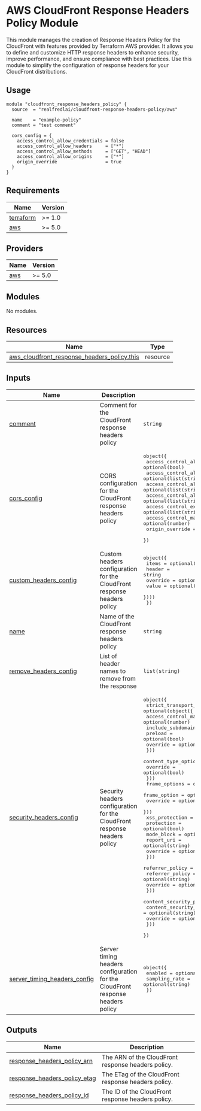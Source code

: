 # AWS CloudFront Response Headers Policy Module

This module manages the creation of Response Headers Policy for the CloudFront with features provided by Terraform AWS provider. It allows you to define and customize HTTP response headers to enhance security, improve performance, and ensure compliance with best practices. Use this module to simplify the configuration of response headers for your CloudFront distributions.

## Usage

```hcl
module "cloudfront_response_headers_policy" {
  source  = "realfredlai/cloudfront-response-headers-policy/aws"

  name    = "example-policy"
  comment = "test comment"

  cors_config = {
    access_control_allow_credentials = false
    access_control_allow_headers     = ["*"]
    access_control_allow_methods     = ["GET", "HEAD"]
    access_control_allow_origins     = ["*"]
    origin_override                  = true
  }
}
```

<!-- BEGINNING OF PRE-COMMIT-TERRAFORM DOCS HOOK -->
## Requirements

| Name | Version |
|------|---------|
| <a name="requirement_terraform"></a> [terraform](#requirement\_terraform) | >= 1.0 |
| <a name="requirement_aws"></a> [aws](#requirement\_aws) | >= 5.0 |

## Providers

| Name | Version |
|------|---------|
| <a name="provider_aws"></a> [aws](#provider\_aws) | >= 5.0 |

## Modules

No modules.

## Resources

| Name | Type |
|------|------|
| [aws_cloudfront_response_headers_policy.this](https://registry.terraform.io/providers/hashicorp/aws/latest/docs/resources/cloudfront_response_headers_policy) | resource |

## Inputs

| Name | Description | Type | Default | Required |
|------|-------------|------|---------|:--------:|
| <a name="input_comment"></a> [comment](#input\_comment) | Comment for the CloudFront response headers policy | `string` | `""` | no |
| <a name="input_cors_config"></a> [cors\_config](#input\_cors\_config) | CORS configuration for the CloudFront response headers policy | <pre>object({<br/>    access_control_allow_credentials = optional(bool)<br/>    access_control_allow_headers     = optional(list(string), [])<br/>    access_control_allow_methods     = optional(list(string), [])<br/>    access_control_allow_origins     = optional(list(string), [])<br/>    access_control_expose_headers    = optional(list(string), [])<br/>    access_control_max_age_sec       = optional(number)<br/>    origin_override                  = optional(bool)<br/>  })</pre> | `null` | no |
| <a name="input_custom_headers_config"></a> [custom\_headers\_config](#input\_custom\_headers\_config) | Custom headers configuration for the CloudFront response headers policy | <pre>object({<br/>    items = optional(list(object({<br/>      header   = string<br/>      override = optional(bool)<br/>      value    = optional(string)<br/>    })))<br/>  })</pre> | `null` | no |
| <a name="input_name"></a> [name](#input\_name) | Name of the CloudFront response headers policy | `string` | n/a | yes |
| <a name="input_remove_headers_config"></a> [remove\_headers\_config](#input\_remove\_headers\_config) | List of header names to remove from the response | `list(string)` | `[]` | no |
| <a name="input_security_headers_config"></a> [security\_headers\_config](#input\_security\_headers\_config) | Security headers configuration for the CloudFront response headers policy | <pre>object({<br/>    strict_transport_security = optional(object({<br/>      access_control_max_age_sec = optional(number)<br/>      include_subdomains         = optional(bool)<br/>      preload                    = optional(bool)<br/>      override                   = optional(bool)<br/>    }))<br/>    content_type_options = optional(object({<br/>      override = optional(bool)<br/>    }))<br/>    frame_options = optional(object({<br/>      frame_option = optional(string)<br/>      override     = optional(bool)<br/>    }))<br/>    xss_protection = optional(object({<br/>      protection = optional(bool)<br/>      mode_block = optional(bool)<br/>      report_uri = optional(string)<br/>      override   = optional(bool)<br/>    }))<br/>    referrer_policy = optional(object({<br/>      referrer_policy = optional(string)<br/>      override        = optional(bool)<br/>    }))<br/>    content_security_policy = optional(object({<br/>      content_security_policy = optional(string)<br/>      override                = optional(bool)<br/>    }))<br/>  })</pre> | `null` | no |
| <a name="input_server_timing_headers_config"></a> [server\_timing\_headers\_config](#input\_server\_timing\_headers\_config) | Server timing headers configuration for the CloudFront response headers policy | <pre>object({<br/>    enabled       = optional(bool)<br/>    sampling_rate = optional(string)<br/>  })</pre> | `null` | no |

## Outputs

| Name | Description |
|------|-------------|
| <a name="output_response_headers_policy_arn"></a> [response\_headers\_policy\_arn](#output\_response\_headers\_policy\_arn) | The ARN of the CloudFront response headers policy. |
| <a name="output_response_headers_policy_etag"></a> [response\_headers\_policy\_etag](#output\_response\_headers\_policy\_etag) | The ETag of the CloudFront response headers policy. |
| <a name="output_response_headers_policy_id"></a> [response\_headers\_policy\_id](#output\_response\_headers\_policy\_id) | The ID of the CloudFront response headers policy. |
<!-- END OF PRE-COMMIT-TERRAFORM DOCS HOOK -->
